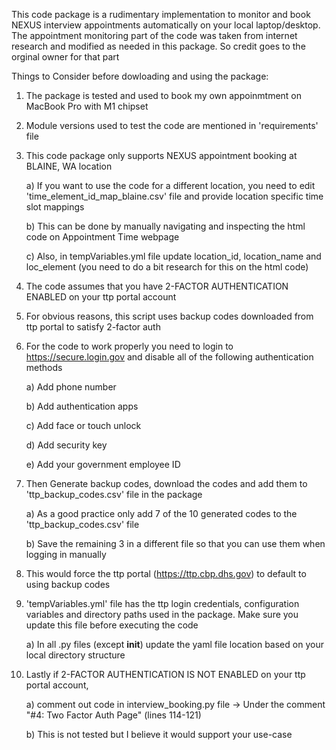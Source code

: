 This code package is a rudimentary implementation to monitor and book NEXUS interview appointments automatically on your local laptop/desktop. 
The appointment monitoring part of the code was taken from internet research and modified as needed in this package. So credit goes to the orginal owner for that part  

Things to Consider before dowloading and using the package:
1) The package is tested and used to book my own appoinmtment on MacBook Pro with M1 chipset
2) Module versions used to test the code are mentioned in 'requirements' file
3) This code package only supports NEXUS appointment booking at BLAINE, WA location
   
    a) If you want to use the code for a different location, you need to edit 'time_element_id_map_blaine.csv' file and provide location specific time slot mappings
   
    b) This can be done by manually navigating and inspecting the html code on Appointment Time webpage
   
    c) Also, in tempVariables.yml file update location_id, location_name and loc_element (you need to do a bit research for this on the html code)
   
5) The code assumes that you have 2-FACTOR AUTHENTICATION ENABLED on your ttp portal account
6) For obvious reasons, this script uses backup codes downloaded from ttp portal to satisfy 2-factor auth
7) For the code to work properly you need to login to https://secure.login.gov and disable all of the following authentication methods
   
   a) Add phone number
   
   b) Add authentication apps
   
   c) Add face or touch unlock
   
   d) Add security key
   
   e) Add your government employee ID
   
9) Then Generate backup codes, download the codes and add them to 'ttp_backup_codes.csv' file in the package

   a) As a good practice only add 7 of the 10 generated codes to the 'ttp_backup_codes.csv' file

   b) Save the remaining 3 in a different file so that you can use them when logging in manually

11) This would force the ttp portal (https://ttp.cbp.dhs.gov) to default to using backup codes
12) 'tempVariables.yml' file has the ttp login credentials, configuration variables and directory paths used in the package. Make sure you update this file before executing the code

    a) In all .py files (except __init__) update the yaml file location based on your local directory structure

13) Lastly if 2-FACTOR AUTHENTICATION IS NOT ENABLED on your ttp portal account,

    a) comment out code in interview_booking.py file -> Under the comment "#4: Two Factor Auth Page" (lines 114-121)

    b) This is not tested but I believe it would support your use-case
